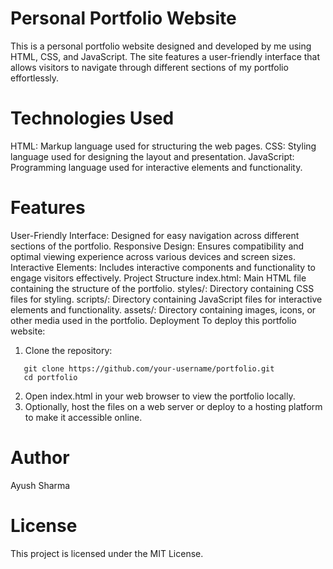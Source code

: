 # Personal Portfolio Website
This is a personal portfolio website designed and developed by me using HTML, CSS, and JavaScript. The site features a user-friendly interface that allows visitors to navigate through different sections of my portfolio effortlessly.

# Technologies Used
HTML: Markup language used for structuring the web pages.
CSS: Styling language used for designing the layout and presentation.
JavaScript: Programming language used for interactive elements and functionality.
# Features
User-Friendly Interface: Designed for easy navigation across different sections of the portfolio.
Responsive Design: Ensures compatibility and optimal viewing experience across various devices and screen sizes.
Interactive Elements: Includes interactive components and functionality to engage visitors effectively.
Project Structure
index.html: Main HTML file containing the structure of the portfolio.
styles/: Directory containing CSS files for styling.
scripts/: Directory containing JavaScript files for interactive elements and functionality.
assets/: Directory containing images, icons, or other media used in the portfolio.
Deployment
To deploy this portfolio website:
1. Clone the repository:
```
   git clone https://github.com/your-username/portfolio.git
   cd portfolio
```
2. Open index.html in your web browser to view the portfolio locally.
3. Optionally, host the files on a web server or deploy to a hosting platform to make it accessible online.
# Author
Ayush Sharma
# License
This project is licensed under the MIT License.


   
